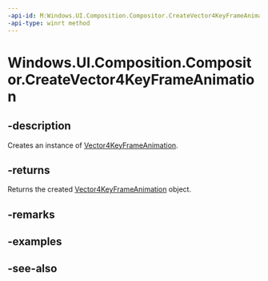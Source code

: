 ```yaml
---
-api-id: M:Windows.UI.Composition.Compositor.CreateVector4KeyFrameAnimation
-api-type: winrt method
---
```


<!-- Method syntax
public Windows.UI.Composition.Vector4KeyFrameAnimation CreateVector4KeyFrameAnimation()
-->

# Windows.UI.Composition.Compositor.CreateVector4KeyFrameAnimation

## -description
Creates an instance of [Vector4KeyFrameAnimation](vector4keyframeanimation.md).



## -returns
Returns the created [Vector4KeyFrameAnimation](vector4keyframeanimation.md) object.

## -remarks

## -examples

## -see-also
